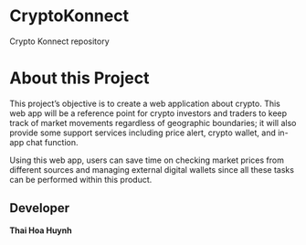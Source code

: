 # CryptoKonnect
Crypto Konnect repository

# About this Project
This project’s objective is to create a web application about crypto. This web app will be a reference point for crypto investors and traders to keep track of market movements regardless of geographic boundaries; it will also provide some support services including price alert, crypto wallet, and in-app chat function. 

Using this web app, users can save time on checking market prices from different sources and managing external digital wallets since all these tasks can be performed within this product.

## Developer
 **Thai Hoa Huynh**